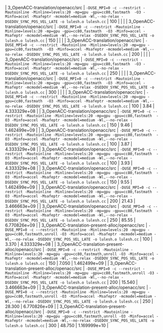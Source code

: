 | 3_OpenACC-translation/openacc/src | `-DUSE_MPI=0 -c --restrict -Mautoinline -Minline=levels:20 -mp=gpu -gpu=cc80,fastmath  -O3 -Minfo=accel -Msafeptr -mcmodel=medium -Wl,--no-relax -DSEDOV_SYNC_POS_VEL_LATE -o lulesh.o lulesh.cc` | 100 |  |  |
| 3_OpenACC-translation/openacc/src | `-DUSE_MPI=0 -c --restrict -Mautoinline -Minline=levels:20 -mp=gpu -gpu=cc80,fastmath  -O3 -Minfo=accel -Msafeptr -mcmodel=medium -Wl,--no-relax -DSEDOV_SYNC_POS_VEL_LATE -o lulesh.o lulesh.cc` | 150 |  |  |
| 3_OpenACC-translation/openacc/src | `-DUSE_MPI=0 -c --restrict -Mautoinline -Minline=levels:20 -mp=gpu -gpu=cc80,fastmath  -O3 -Minfo=accel -Msafeptr -mcmodel=medium -Wl,--no-relax -DSEDOV_SYNC_POS_VEL_LATE -o lulesh.o lulesh.cc` | 200 |  |  |
| 3_OpenACC-translation/openacc/src | `-DUSE_MPI=0 -c --restrict -Mautoinline -Minline=levels:20 -mp=gpu -gpu=cc80,fastmath  -O3 -Minfo=accel -Msafeptr -mcmodel=medium -Wl,--no-relax -DSEDOV_SYNC_POS_VEL_LATE -o lulesh.o lulesh.cc` | 250 |  |  |
| 3_OpenACC-translation/openacc/src | `-DUSE_MPI=0 -c --restrict -Mautoinline -Minline=levels:20 -mp=gpu -gpu=cc80,fastmath  -O3 -Minfo=accel -Msafeptr -mcmodel=medium -Wl,--no-relax -DSEDOV_SYNC_POS_VEL_LATE -o lulesh.o lulesh.cc` | 300 |  |  |
| 3_OpenACC-translation/openacc/src | `-DUSE_MPI=0 -c --restrict -Mautoinline -Minline=levels:20 -mp=gpu -gpu=cc80,fastmath  -O3 -Minfo=accel -Msafeptr -mcmodel=medium -Wl,--no-relax -DSEDOV_SYNC_POS_VEL_LATE -o lulesh.o lulesh.cc` | 100 | 3.84 | 4.333329e+08 |
| 3_OpenACC-translation/openacc/src | `-DUSE_MPI=0 -c --restrict -Mautoinline -Minline=levels:20 -mp=gpu -gpu=cc80,fastmath  -O3 -Minfo=accel -Msafeptr -mcmodel=medium -Wl,--no-relax -DSEDOV_SYNC_POS_VEL_LATE -o lulesh.o lulesh.cc` | 150 | 9.46 | 1.462499e+09 |
| 3_OpenACC-translation/openacc/src | `-DUSE_MPI=0 -c --restrict -Mautoinline -Minline=levels:20 -mp=gpu -gpu=cc80,fastmath  -O3 -Minfo=accel -Msafeptr -mcmodel=medium -Wl,--no-relax -DSEDOV_SYNC_POS_VEL_LATE -o lulesh.o lulesh.cc` | 100 | 3.87 | 4.333329e+08 |
| 3_OpenACC-translation/openacc/src | `-DUSE_MPI=0 -c --restrict -Mautoinline -Minline=levels:20 -mp=gpu -gpu=cc80,fastmath  -O3 -Minfo=accel -Msafeptr -mcmodel=medium -Wl,--no-relax -DSEDOV_SYNC_POS_VEL_LATE -o lulesh.o lulesh.cc` | 100 | 3.93 | 4.333329e+08 |
| 3_OpenACC-translation/openacc/src | `-DUSE_MPI=0 -c --restrict -Mautoinline -Minline=levels:20 -mp=gpu -gpu=cc80,fastmath  -O3 -Minfo=accel -Msafeptr -mcmodel=medium -Wl,--no-relax -DSEDOV_SYNC_POS_VEL_LATE -o lulesh.o lulesh.cc` | 150 | 9.55 | 1.462499e+09 |
| 3_OpenACC-translation/openacc/src | `-DUSE_MPI=0 -c --restrict -Mautoinline -Minline=levels:20 -mp=gpu -gpu=cc80,fastmath  -O3 -Minfo=accel -Msafeptr -mcmodel=medium -Wl,--no-relax -DSEDOV_SYNC_POS_VEL_LATE -o lulesh.o lulesh.cc` | 200 | 21.43 | 3.466663e+09 |
| 3_OpenACC-translation/openacc/src | `-DUSE_MPI=0 -c --restrict -Mautoinline -Minline=levels:20 -mp=gpu -gpu=cc80,fastmath  -O3 -Minfo=accel -Msafeptr -mcmodel=medium -Wl,--no-relax -DSEDOV_SYNC_POS_VEL_LATE -o lulesh.o lulesh.cc` | 250 | 85.55 | 6.770826e+09 |
| 3_OpenACC-translation-present-alloc/openacc/src | `-DUSE_MPI=0 -c --restrict -Mautoinline -Minline=levels:20 -mp=gpu -gpu=cc80,fastmath,unroll -O3 -Minfo=accel -Msafeptr -mcmodel=medium -Wl,--no-relax -DSEDOV_SYNC_POS_VEL_LATE -o lulesh.o lulesh.cc` | 100 | 3.370 | 4.333329e+08 |
| 3_OpenACC-translation-present-alloc/openacc/src | `-DUSE_MPI=0 -c --restrict -Mautoinline -Minline=levels:20 -mp=gpu -gpu=cc80,fastmath,unroll -O3 -Minfo=accel -Msafeptr -mcmodel=medium -Wl,--no-relax -DSEDOV_SYNC_POS_VEL_LATE -o lulesh.o lulesh.cc` | 150 | 7.050 | 1.462499e+09 |
| 3_OpenACC-translation-present-alloc/openacc/src | `-DUSE_MPI=0 -c --restrict -Mautoinline -Minline=levels:20 -mp=gpu -gpu=cc80,fastmath,unroll -O3 -Minfo=accel -Msafeptr -mcmodel=medium -Wl,--no-relax -DSEDOV_SYNC_POS_VEL_LATE -o lulesh.o lulesh.cc` | 200 | 15.540 | 3.466663e+09 |
| 3_OpenACC-translation-present-alloc/openacc/src | `-DUSE_MPI=0 -c --restrict -Mautoinline -Minline=levels:20 -mp=gpu -gpu=cc80,fastmath,unroll -O3 -Minfo=accel -Msafeptr -mcmodel=medium -Wl,--no-relax -DSEDOV_SYNC_POS_VEL_LATE -o lulesh.o lulesh.cc` | 250 | 28.300 | 6.770826e+09 |
| 3_OpenACC-translation-present-alloc/openacc/src | `-DUSE_MPI=0 -c --restrict -Mautoinline -Minline=levels:20 -mp=gpu -gpu=cc80,fastmath,unroll -O3 -Minfo=accel -Msafeptr -mcmodel=medium -Wl,--no-relax -DSEDOV_SYNC_POS_VEL_LATE -o lulesh.o lulesh.cc` | 300 | 48.750 | 1.169999e+10 |

